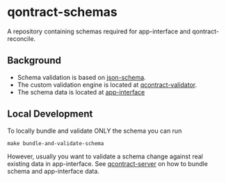 # qontract-schemas

A repository containing schemas required for app-interface and qontract-reconcile.

## Background

- Schema validation is based on [json-schema](http://json-schema.org/).
- The custom validation engine is located at [qcontract-validator](https://github.com/app-sre/qontract-validator).
- The schema data is located at [app-interface](https://gitlab.cee.redhat.com/service/app-interface)

## Local Development

To locally bundle and validate ONLY the schema you can run

```
make bundle-and-validate-schema
```

However, usually you want to validate a schema change against real existing data in app-interface.
See [qcontract-server](https://github.com/app-sre/qontract-server) on how to bundle schema and app-interface data.
